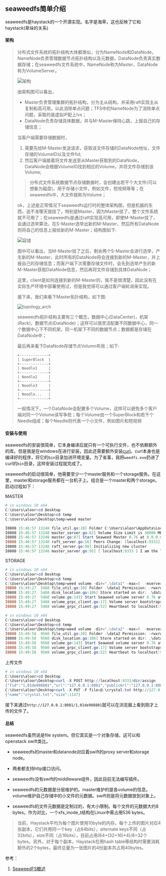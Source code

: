 ## seaweedfs简单介绍

seaweedfs是haystack的一个开源实现。名字是海草，这也反映了它和haystack(草垛的关系)

#### 架构

> 分布式文件系统的拓扑结构大体都类似，分为NameNode和DataNode，NameNode负责管理数据节点拓扑结构以及元数据，DataNode负责真实数据存储；在seaweedfs文件系统中，NameNode称为Master，DataNode称为VolumeServer。
>
> ![架构](http://7xjnip.com1.z0.glb.clouddn.com/ldw-IMG_07861.JPG)
>
> 由架构图可以看出，
>
> - Master负责管理集群的拓扑结构，分为主从结构，并采用raft实现主从复制和高可用，以此消除单点问题；TFS中的NameNode为了消除单点问题，采取的是虚拟IP配上lvs；
> - DataNode负责存储具体数据，并与M-Master保持心跳，上报自己的存储信息；
>
> 当客户端需要存储数据时，
>
> 1. 需要先给M-Master发送请求，获取该文件存储的DataNode地址，文件存储的VolumeID以及文件fid;
> 2. 然后客户端接着将文件发送至从Master获取到的DataNode，DataNode会根据VolumeID找到相应的Volume，并将文件存储到该Volume;
>
> > 分布式文件系统数据节点存储数据时，会创建出若干个大文件(可以想象为磁盘)，用于存储小文件，例如文件，短视频等等；在seaweedfs中，大文件就称为Volume；
>
> ok，上述是正常情况下seaweedfs运行时的整体架构图，但是机器的东西，说不准哪天就挂了，特别是Master，因为Master挂了，整个文件系统就不可用了；在seaweedfs是通过raft实现高可用，即使M-Master挂了，会通过选举算法，在S-Master选举出新的M-Master，然后所有DataNode则将自己的信息上报给新的M-Master；结构图如下:
>
> ![容错](http://7xjnip.com1.z0.glb.clouddn.com/ldw-IMG_07871.JPG)
>
> 图中可以看出，当M-Master挂了之后，剩余两个S-Master会进行选举，产生新的M-Master，此时所有的DataNode将会连接到新的M-Master，并上报自己的存储信息；而客户端下次需要存储文件时，会先到选举产生的新M-Master获取DataNode信息，然后再将文件存储到具体DataNode；
>
> 这里，client是如何连接到新的M-Master的，我不是很清楚，因此没有在实际生产环境中部署使用过，但是我觉得可以通过客户端轮询来实现。
>
> 接下来，我们来看下Master拓扑结构，如下图:
>
> ![topology_arch](http://7xjnip.com1.z0.glb.clouddn.com/ldw-IMG_07881.JPG)
>
> seaweedfs拓扑结构主要有三个概念，数据中心(DataCenter)，机架(Rack)，数据节点(DataNode)；这样可以很灵活配置不同数据中心，同一个数据中心下不同机架，同一机架下不同的数据节点；数据都是存储在DataNode中；
>
> 最后再来看下DataNode存储节点Volumn布局；如下:
>
> ```shell
> +-------------+
> | SuperBlock  |
> +-------------+
> | Needle1     |
> +-------------+
> | Needle2     |
> +-------------+
> | Needle3     |
> +-------------+
> | Needle...   |
> +-------------+
> ```
>
> 一般情况下，一个DataNode会配置多个Volume，这样可以避免多个客户端对同一个Volume读写争抢；每个Volume由一个SuperBlock和若干个Needle组成；每个Needle则代表一个小文件，例如图片和短视频

#### 安装与使用

seaweedfs的安装很简单，它本身编译后就只有一个可执行文件，也不依赖额外的库。但是我是在windows在进行安装，因此还需要额外安装[curl](https://curl.haxx.se/)。curl本身也是编译好的程序，将它的`bin`目录加进环境变量。为了省事，我把`weedfs.exe`扔进了curl的`bin`目录，这样安装过程就完成了。

seaweedfs的启动很简单，他需要至少一个master服务和一个storage服务。在这里，master和storage服务都在一台机子上。组合是一个master和两个storage。启动过程如下：

MASTER

```powershell
# in windows 10 x64
C:\Users\aloor>cd Desktop
C:\Users\aloor\Desktop>cd temp
C:\Users\aloor\Desktop\temp>weed master

I0808 15:46:57 13248 file_util.go:20] Folder C:\Users\aloor\AppData\Local\Temp Permission: -rwxrwxrwx
I0808 15:46:57 13248 master_server.go:62] Volume Size Limit is 30000 MB
I0808 15:46:57 13248 master.go:87] Start Seaweed Master 0.76 at 0.0.0.0:9333
I0808 15:46:57 13248 raft_server.go:56] Peers Change: [localhost:9333] => []
I0808 15:46:57 13248 raft_server.go:98] Initializing new cluster
I0808 15:46:57 13248 master_server.go:95] [ localhost:9333 ] I am the leader!
```

STORAGE

```powershell
# in windows 10 x64
C:\Users\aloor>cd Desktop
C:\Users\aloor\Desktop>cd temp
C:\Users\aloor\Desktop\temp>weed volume -dir=".\data1" -max=5  -mserver="localhost:9333" -port=8080
I0808 15:49:27  5468 file_util.go:20] Folder .\data1 Permission: -rwxrwxrwx
I0808 15:49:27  5468 disk_location.go:106] Store started on dir: .\data1 with 0 volumes max 5
I0808 15:49:27  5468 volume.go:143] Start Seaweed volume server 0.76 at 0.0.0.0:8080
I0808 15:49:27  5468 volume_grpc_client.go:17] Volume server bootstraps with master localhost:9333
I0808 15:49:27  5468 volume_grpc_client.go:52] Heartbeat to localhost:9333
```

```powershell
# in windows 10 x64
C:\Users\aloor>cd Desktop
C:\Users\aloor\Desktop>cd temp
C:\Users\aloor\Desktop\temp>weed volume -dir=".\data2" -max=5  -mserver="localhost:9333" -port=8081
I0808 15:49:58  9560 file_util.go:20] Folder .\data2 Permission: -rwxrwxrwx
I0808 15:49:58  9560 disk_location.go:106] Store started on dir: .\data2 with 0 volumes max 5
I0808 15:49:58  9560 volume.go:143] Start Seaweed volume server 0.76 at 0.0.0.0:8081
I0808 15:49:58  9560 volume_grpc_client.go:17] Volume server bootstraps with master localhost:9333
I0808 15:49:58  9560 volume_grpc_client.go:52] Heartbeat to localhost:9333
```

上传文件

```powershell
# in windows 10 x64
C:\Users\aloor>cd Desktop
C:\Users\aloor\Desktop>curl -X POST http://localhost:9333/dir/assign
{"fid":"1,01de988801","url":"127.0.0.1:8081","publicUrl":"127.0.0.1:8081","count":1}
C:\Users\aloor\Desktop>curl -X PUT -F file=@.\crystal.txt http://127.0.0.1:8081/1,01de988801
{"name":"crystal.txt","size":1147}
```

接下来通过`http://127.0.0.1:8081/1,01de988801`就可以在浏览器上看到刚才上传的文件了。

#### 总结

seaweedfs虽然说是file system。但它其实是一个对象存储，这可以和openstack swift类比。

- seaweedfs的master和datanode对应着swift的proxy server和storage node。

- 两者都支持http接口访问。

- seaweedfs没有swift的middleware组件，因此目前无法编写插件。

- seaweedfs的元数据是分层维护的。master维护的是各volume的信息。volume维护自己存储中的小文件的元数据。swift则是将元数据放到对象上。

- seaweedfs的文件元数据是定制过的，有大小限制。每个文件的元数据大约8 bytes。作为对比，一个xfs_inode_t结构在Linux中需占用536 bytes。
> 当前，Haystack平均为每个图片使用10byte的内存。每个上传的图片对应4张副本，它们共用同一个key（占64bits），alternate keys不同（占32bits），size不同（占16bits），目前占用(64+(32+16)*4)/8=32个bytes。另外，对于每个副本，Haystack在用hash table等结构时需要消耗额外的2个bytes，最终总量为一张图片的4份副本共占用40bytes。



参考：

1. [SeaweedFS概述](http://luodw.cc/2017/01/05/weedfs/)